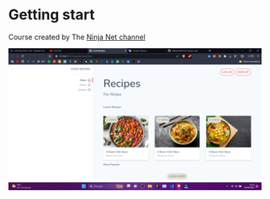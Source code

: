 # Getting start 

Course created by The [Ninja Net channel](https://www.youtube.com/watch?v=bxmDnn7lrnk&list=PL4cUxeGkcC9gpXORlEHjc5bgnIi5HEGhw)

![Food Recipes](public/img/food-recipes.png)
